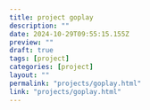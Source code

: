 ```yaml
---
title: project goplay
description: ""
date: 2024-10-29T09:55:15.155Z
preview: ""
draft: true
tags: [project]
categories: [project]
layout: ""
permalink: "projects/goplay.html"
link: "projects/goplay.html"
---
```

